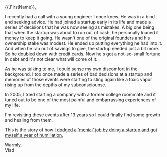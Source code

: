 {{.FirstName}},

I recently had a call with a young engineer I once knew. He was in a bind and seeking advice. He had joined a startup early in its life and made a series of decisions that he was now seeing as mistakes. A big one being that when the startup was about to run out of cash, he personally loaned it money to keep it going. He wasn't one of the original founders and his ownership stake was modest. He ended up putting everything he had into it. And when he ran out of savings to give, the startup needed just a bit more. So he doubled down with credit cards. Now he's got a not-so-small fortune in debt and it's not clear what will come of it. 

As he was talking to me, I could sense my own discomfort in the background. I too once made a series of bad decisions at a startup and memories of those events were starting to sting again like a toxic vapor rising up from the depths of my subconsciounse.

In 2005, I tried starting a company with a former college roommate and it tuned out to be one of the most painful and embarrassing experiences of my life. 

I'm revisiting these events after 13 years so I could finally find some growth and healing from them. 

This is the story of how [I dodged a 'menial' job by doing a startup and got myself a year of humiliation.](https://softsideoftech.com/startup-humiliation)

Warmly,  
Vlad